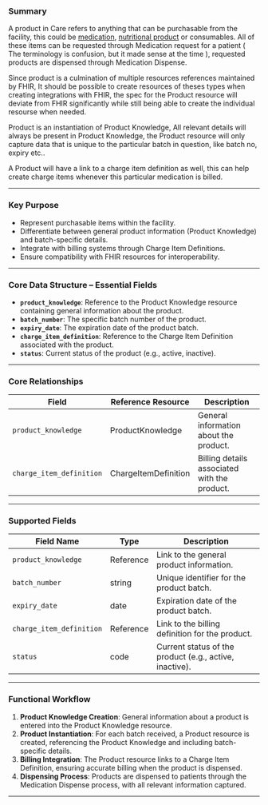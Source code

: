 ### Summary

A product in Care refers to anything that can be purchasable from the facility, this could be [medication](https://build.fhir.org/medication.html), [nutritional product](https://build.fhir.org/nutritionproduct.html) or consumables. All of these items can be requested through Medication request for a patient ( The terminology is confusion, but it made sense at the time ), requested products are dispensed through Medication Dispense.

Since product is a culmination of multiple resources references maintained by FHIR, It should be possible to create resources of theses types when creating integrations with FHIR, the spec for the Product resource will deviate from FHIR significantly while still being able to create the individual resourse when needed.

Product is an instantiation of Product Knowledge, All relevant details will always be present in Product Knowledge, the Product resource will only capture data that is unique to the particular batch in question, like batch no, expiry etc..

A Product will have a link to a charge item definition as well, this can help create charge items whenever this particular medication is billed.

---

### Key Purpose

- Represent purchasable items within the facility.
- Differentiate between general product information (Product Knowledge) and batch-specific details.
- Integrate with billing systems through Charge Item Definitions.
- Ensure compatibility with FHIR resources for interoperability.

---

### Core Data Structure – Essential Fields

- **`product_knowledge`**: Reference to the Product Knowledge resource containing general information about the product.
- **`batch_number`**: The specific batch number of the product.
- **`expiry_date`**: The expiration date of the product batch.
- **`charge_item_definition`**: Reference to the Charge Item Definition associated with the product.
- **`status`**: Current status of the product (e.g., active, inactive).

---

### Core Relationships

| Field                    | Reference Resource   | Description                                  |
| ------------------------ | -------------------- | -------------------------------------------- |
| `product_knowledge`      | ProductKnowledge     | General information about the product.       |
| `charge_item_definition` | ChargeItemDefinition | Billing details associated with the product. |

---

### Supported Fields

| Field Name               | Type      | Description                                             |
| ------------------------ | --------- | ------------------------------------------------------- |
| `product_knowledge`      | Reference | Link to the general product information.                |
| `batch_number`           | string    | Unique identifier for the product batch.                |
| `expiry_date`            | date      | Expiration date of the product batch.                   |
| `charge_item_definition` | Reference | Link to the billing definition for the product.         |
| `status`                 | code      | Current status of the product (e.g., active, inactive). |

---

### Functional Workflow

1. **Product Knowledge Creation**: General information about a product is entered into the Product Knowledge resource.
2. **Product Instantiation**: For each batch received, a Product resource is created, referencing the Product Knowledge and including batch-specific details.
3. **Billing Integration**: The Product resource links to a Charge Item Definition, ensuring accurate billing when the product is dispensed.
4. **Dispensing Process**: Products are dispensed to patients through the Medication Dispense process, with all relevant information captured.

---
